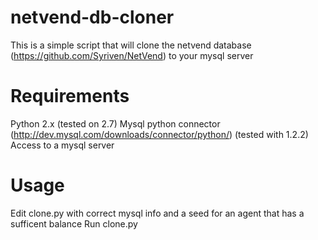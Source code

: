 netvend-db-cloner
=================
This is a simple script that will clone the netvend database (https://github.com/Syriven/NetVend) to your mysql server

Requirements
=================
Python 2.x (tested on 2.7)
Mysql python connector (http://dev.mysql.com/downloads/connector/python/) (tested with 1.2.2)
Access to a mysql server

Usage
=================
Edit clone.py with correct mysql info and a seed for an agent that has a sufficent balance
Run clone.py
